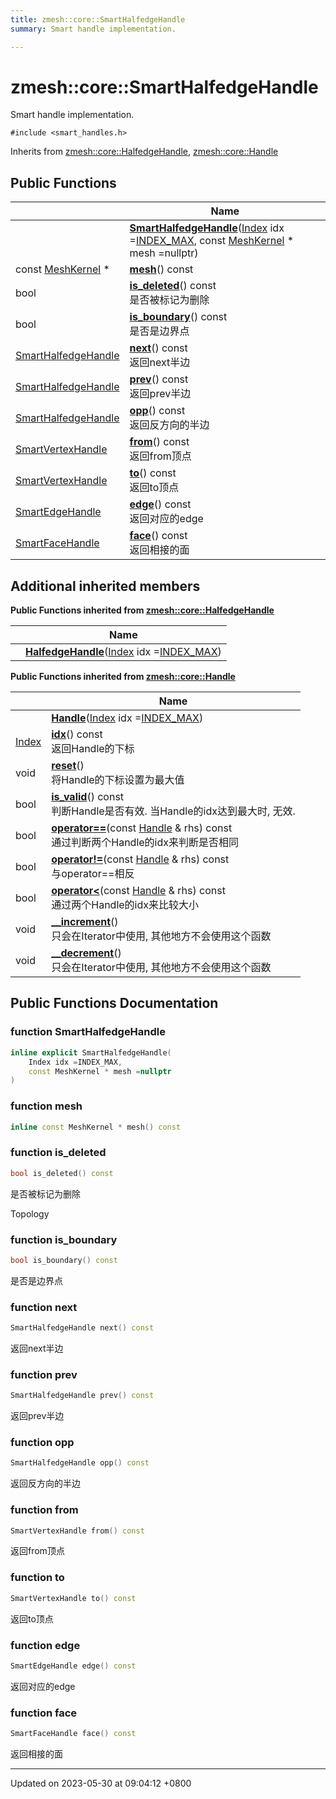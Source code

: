 ```yaml
---
title: zmesh::core::SmartHalfedgeHandle
summary: Smart handle implementation. 

---
```


# zmesh::core::SmartHalfedgeHandle



Smart handle implementation. 


`#include <smart_handles.h>`

Inherits from [zmesh::core::HalfedgeHandle](Classes/classzmesh_1_1core_1_1_halfedge_handle.md), [zmesh::core::Handle](Classes/classzmesh_1_1core_1_1_handle.md)

## Public Functions

|                | Name           |
| -------------- | -------------- |
| | **[SmartHalfedgeHandle](Classes/classzmesh_1_1core_1_1_smart_halfedge_handle.md#function-smarthalfedgehandle)**([Index](Namespaces/namespacezmesh_1_1core.md#using-index) idx =[INDEX_MAX](Namespaces/namespacezmesh_1_1core.md#variable-index-max), const [MeshKernel](Classes/classzmesh_1_1core_1_1_mesh_kernel.md) * mesh =nullptr) |
| const [MeshKernel](Classes/classzmesh_1_1core_1_1_mesh_kernel.md) * | **[mesh](Classes/classzmesh_1_1core_1_1_smart_halfedge_handle.md#function-mesh)**() const |
| bool | **[is_deleted](Classes/classzmesh_1_1core_1_1_smart_halfedge_handle.md#function-is-deleted)**() const<br>是否被标记为删除  |
| bool | **[is_boundary](Classes/classzmesh_1_1core_1_1_smart_halfedge_handle.md#function-is-boundary)**() const<br>是否是边界点  |
| [SmartHalfedgeHandle](Classes/classzmesh_1_1core_1_1_smart_halfedge_handle.md) | **[next](Classes/classzmesh_1_1core_1_1_smart_halfedge_handle.md#function-next)**() const<br>返回next半边  |
| [SmartHalfedgeHandle](Classes/classzmesh_1_1core_1_1_smart_halfedge_handle.md) | **[prev](Classes/classzmesh_1_1core_1_1_smart_halfedge_handle.md#function-prev)**() const<br>返回prev半边  |
| [SmartHalfedgeHandle](Classes/classzmesh_1_1core_1_1_smart_halfedge_handle.md) | **[opp](Classes/classzmesh_1_1core_1_1_smart_halfedge_handle.md#function-opp)**() const<br>返回反方向的半边  |
| [SmartVertexHandle](Classes/classzmesh_1_1core_1_1_smart_vertex_handle.md) | **[from](Classes/classzmesh_1_1core_1_1_smart_halfedge_handle.md#function-from)**() const<br>返回from顶点  |
| [SmartVertexHandle](Classes/classzmesh_1_1core_1_1_smart_vertex_handle.md) | **[to](Classes/classzmesh_1_1core_1_1_smart_halfedge_handle.md#function-to)**() const<br>返回to顶点  |
| [SmartEdgeHandle](Classes/classzmesh_1_1core_1_1_smart_edge_handle.md) | **[edge](Classes/classzmesh_1_1core_1_1_smart_halfedge_handle.md#function-edge)**() const<br>返回对应的edge  |
| [SmartFaceHandle](Classes/classzmesh_1_1core_1_1_smart_face_handle.md) | **[face](Classes/classzmesh_1_1core_1_1_smart_halfedge_handle.md#function-face)**() const<br>返回相接的面  |

## Additional inherited members

**Public Functions inherited from [zmesh::core::HalfedgeHandle](Classes/classzmesh_1_1core_1_1_halfedge_handle.md)**

|                | Name           |
| -------------- | -------------- |
| | **[HalfedgeHandle](Classes/classzmesh_1_1core_1_1_halfedge_handle.md#function-halfedgehandle)**([Index](Namespaces/namespacezmesh_1_1core.md#using-index) idx =[INDEX_MAX](Namespaces/namespacezmesh_1_1core.md#variable-index-max)) |

**Public Functions inherited from [zmesh::core::Handle](Classes/classzmesh_1_1core_1_1_handle.md)**

|                | Name           |
| -------------- | -------------- |
| | **[Handle](Classes/classzmesh_1_1core_1_1_handle.md#function-handle)**([Index](Namespaces/namespacezmesh_1_1core.md#using-index) idx =[INDEX_MAX](Namespaces/namespacezmesh_1_1core.md#variable-index-max)) |
| [Index](Namespaces/namespacezmesh_1_1core.md#using-index) | **[idx](Classes/classzmesh_1_1core_1_1_handle.md#function-idx)**() const<br>返回Handle的下标  |
| void | **[reset](Classes/classzmesh_1_1core_1_1_handle.md#function-reset)**()<br>将Handle的下标设置为最大值  |
| bool | **[is_valid](Classes/classzmesh_1_1core_1_1_handle.md#function-is-valid)**() const<br>判断Handle是否有效. 当Handle的idx达到最大时, 无效.  |
| bool | **[operator==](Classes/classzmesh_1_1core_1_1_handle.md#function-operator==)**(const [Handle](Classes/classzmesh_1_1core_1_1_handle.md) & rhs) const<br>通过判断两个Handle的idx来判断是否相同  |
| bool | **[operator!=](Classes/classzmesh_1_1core_1_1_handle.md#function-operator!=)**(const [Handle](Classes/classzmesh_1_1core_1_1_handle.md) & rhs) const<br>与operator==相反  |
| bool | **[operator<](Classes/classzmesh_1_1core_1_1_handle.md#function-operator<)**(const [Handle](Classes/classzmesh_1_1core_1_1_handle.md) & rhs) const<br>通过两个Handle的idx来比较大小  |
| void | **[__increment](Classes/classzmesh_1_1core_1_1_handle.md#function---increment)**()<br>只会在Iterator中使用, 其他地方不会使用这个函数  |
| void | **[__decrement](Classes/classzmesh_1_1core_1_1_handle.md#function---decrement)**()<br>只会在Iterator中使用, 其他地方不会使用这个函数  |


## Public Functions Documentation

### function SmartHalfedgeHandle

```cpp
inline explicit SmartHalfedgeHandle(
    Index idx =INDEX_MAX,
    const MeshKernel * mesh =nullptr
)
```


### function mesh

```cpp
inline const MeshKernel * mesh() const
```


### function is_deleted

```cpp
bool is_deleted() const
```

是否被标记为删除 

Topology 


### function is_boundary

```cpp
bool is_boundary() const
```

是否是边界点 

### function next

```cpp
SmartHalfedgeHandle next() const
```

返回next半边 

### function prev

```cpp
SmartHalfedgeHandle prev() const
```

返回prev半边 

### function opp

```cpp
SmartHalfedgeHandle opp() const
```

返回反方向的半边 

### function from

```cpp
SmartVertexHandle from() const
```

返回from顶点 

### function to

```cpp
SmartVertexHandle to() const
```

返回to顶点 

### function edge

```cpp
SmartEdgeHandle edge() const
```

返回对应的edge 

### function face

```cpp
SmartFaceHandle face() const
```

返回相接的面 

-------------------------------

Updated on 2023-05-30 at 09:04:12 +0800